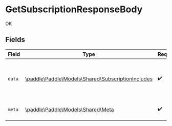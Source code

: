 # GetSubscriptionResponseBody

OK


## Fields

| Field                                                                                            | Type                                                                                             | Required                                                                                         | Description                                                                                      |
| ------------------------------------------------------------------------------------------------ | ------------------------------------------------------------------------------------------------ | ------------------------------------------------------------------------------------------------ | ------------------------------------------------------------------------------------------------ |
| `data`                                                                                           | [\paddle\Paddle\Models\Shared\SubscriptionIncludes](../../models/shared/SubscriptionIncludes.md) | :heavy_check_mark:                                                                               | Represents a subscription entity with included entities.                                         |
| `meta`                                                                                           | [\paddle\Paddle\Models\Shared\Meta](../../models/shared/Meta.md)                                 | :heavy_check_mark:                                                                               | Information about this response.                                                                 |